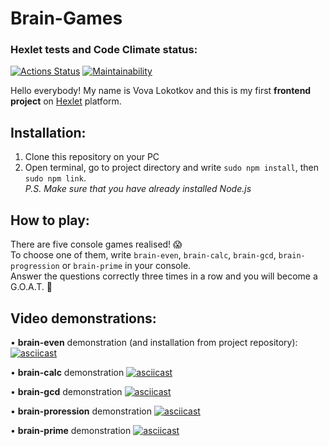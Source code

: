 # Brain-Games

### Hexlet tests and Code Climate status:
[![Actions Status](https://github.com/heartbreaker217/frontend-project-44/workflows/hexlet-check/badge.svg)](https://github.com/heartbreaker217/frontend-project-44/actions)
[![Maintainability](https://api.codeclimate.com/v1/badges/5560ced27ef464852b5a/maintainability)](https://codeclimate.com/github/heartbreaker217/frontend-project-44/maintainability)

Hello everybody! My name is Vova Lokotkov and this is my first **frontend project** on [Hexlet](https://ru.hexlet.io/pages/about) platform.

## Installation:

1. Clone this repository on your PC
2. Open terminal, go to project directory and write `sudo npm install`, then `sudo npm link`.  
*P.S. Make sure that you have already installed Node.js*

## How to play:

There are five console games realised! 😱  
To choose one of them, write `brain-even`, `brain-calc`, `brain-gcd`, `brain-progression` or `brain-prime` in your console.  
Answer the questions correctly three times in a row and you will become a G.O.A.T. 🐐

## Video demonstrations:

• **brain-even** demonstration (and installation from project repository):
[![asciicast](https://asciinema.org/a/558794.svg)](https://asciinema.org/a/558794)

• **brain-calc** demonstration
[![asciicast](https://asciinema.org/a/xHYVyjKTvVVfOCMn2IacdKuw7.svg)](https://asciinema.org/a/xHYVyjKTvVVfOCMn2IacdKuw7)

• **brain-gcd** demonstration
[![asciicast](https://asciinema.org/a/KUpvyZbk1GMfBYyO7sMNd1qpI.svg)](https://asciinema.org/a/KUpvyZbk1GMfBYyO7sMNd1qpI)

• **brain-proression** demonstration
[![asciicast](https://asciinema.org/a/ZFQLwmrG6zGJVxkU3lA6SVUz8.svg)](https://asciinema.org/a/ZFQLwmrG6zGJVxkU3lA6SVUz8)

• **brain-prime** demonstration
[![asciicast](https://asciinema.org/a/ubjk2BFMkyhSsKZeqyrLsWICM.svg)](https://asciinema.org/a/ubjk2BFMkyhSsKZeqyrLsWICM)